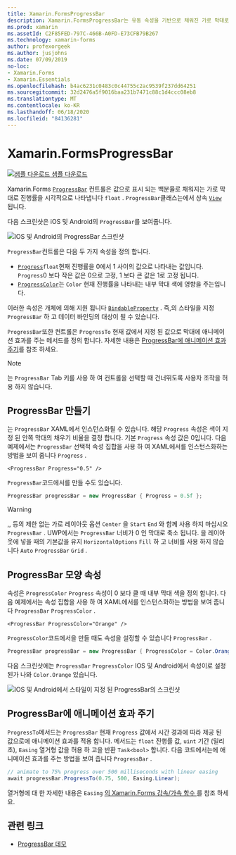 ```yaml
---
title: Xamarin.FormsProgressBar
description: Xamarin.FormsProgressBar는 유동 속성을 기반으로 채워진 가로 막대로 진행률을 시각적으로 나타내는 컨트롤입니다.
ms.prod: xamarin
ms.assetId: C2F85FED-797C-466B-A0FD-E73CFB79B267
ms.technology: xamarin-forms
author: profexorgeek
ms.author: jusjohns
ms.date: 07/09/2019
no-loc:
- Xamarin.Forms
- Xamarin.Essentials
ms.openlocfilehash: b4ac6231c0483c0c44755c2ac9539f237dd64251
ms.sourcegitcommit: 32d2476a5f9016baa231b7471c88c1d4ccc08eb8
ms.translationtype: MT
ms.contentlocale: ko-KR
ms.lasthandoff: 06/18/2020
ms.locfileid: "84136281"
---
```

# <a name="xamarinforms-progressbar"></a>Xamarin.FormsProgressBar
[![샘플 다운로드](~/media/shared/download.png) 샘플 다운로드](https://docs.microsoft.com/samples/xamarin/xamarin-forms-samples/userinterface-progressbardemos/)

Xamarin.Forms [`ProgressBar`](xref:Xamarin.Forms.ProgressBar) 컨트롤은 값으로 표시 되는 백분율로 채워지는 가로 막대로 진행률을 시각적으로 나타냅니다 `float` . `ProgressBar`클래스는에서 상속 [`View`](xref:Xamarin.Forms.View) 됩니다.

다음 스크린샷은 iOS 및 Android의 `ProgressBar`를 보여줍니다.

![IOS 및 Android의 ProgressBar 스크린샷](progressbar-images/progressbars-default.png "IOS 및 Android의 ProgressBar")

`ProgressBar`컨트롤은 다음 두 가지 속성을 정의 합니다.

* [`Progress`](xref:Xamarin.Forms.ProgressBar.Progress)`float`현재 진행률을 0에서 1 사이의 값으로 나타내는 값입니다. `Progress`0 보다 작은 값은 0으로 고정, 1 보다 큰 값은 1로 고정 됩니다.
* [`ProgressColor`](xref:Xamarin.Forms.ProgressBar.ProgressColor)는 `Color` 현재 진행률을 나타내는 내부 막대 색에 영향을 주는입니다.

이러한 속성은 개체에 의해 지원 됩니다 [`BindableProperty`](xref:Xamarin.Forms.BindableProperty) . 즉,의 스타일을 지정 `ProgressBar` 하 고 데이터 바인딩의 대상이 될 수 있습니다.

`ProgressBar`또한 컨트롤은 `ProgressTo` 현재 값에서 지정 된 값으로 막대에 애니메이션 효과를 주는 메서드를 정의 합니다. 자세한 내용은 [ProgressBar에 애니메이션 효과 주기](#animate-a-progressbar)를 참조 하세요.

> [!NOTE]
> 는 `ProgressBar` Tab 키를 사용 하 여 컨트롤을 선택할 때 건너뛰도록 사용자 조작을 허용 하지 않습니다.

## <a name="create-a-progressbar"></a>ProgressBar 만들기

는 `ProgressBar` XAML에서 인스턴스화될 수 있습니다. 해당 `Progress` 속성은 색이 지정 된 안쪽 막대의 채우기 비율을 결정 합니다. 기본 `Progress` 속성 값은 0입니다. 다음 예제에서는 `ProgressBar` 선택적 속성 집합을 사용 하 여 XAML에서를 인스턴스화하는 방법을 보여 줍니다 `Progress` .

```xaml
<ProgressBar Progress="0.5" />
```

`ProgressBar`코드에서를 만들 수도 있습니다.

```csharp
ProgressBar progressBar = new ProgressBar { Progress = 0.5f };
```

> [!WARNING]
> ,, 등의 제한 없는 가로 레이아웃 옵션 `Center` 을 `Start` `End` 와 함께 사용 하지 마십시오 `ProgressBar` . UWP에서는 `ProgressBar` 너비가 0 인 막대로 축소 됩니다. 을 레이아웃에 넣을 때의 기본값을 유지 `HorizontalOptions` `Fill` 하 고 너비를 사용 하지 않습니다 `Auto` `ProgressBar` `Grid` .

## <a name="progressbar-appearance-properties"></a>ProgressBar 모양 속성

속성은 `ProgressColor` `Progress` 속성이 0 보다 클 때 내부 막대 색을 정의 합니다. 다음 예제에서는 속성 집합을 사용 하 여 XAML에서를 인스턴스화하는 방법을 보여 줍니다 `ProgressBar` `ProgressColor` .

```xaml
<ProgressBar ProgressColor="Orange" />
```

`ProgressColor`코드에서을 만들 때도 속성을 설정할 수 있습니다 `ProgressBar` .

```csharp
ProgressBar progressBar = new ProgressBar { ProgressColor = Color.Orange };
```

다음 스크린샷에는 `ProgressBar` `ProgressColor` IOS 및 Android에서 속성이로 설정 된가 나와 `Color.Orange` 있습니다.

![IOS 및 Android에서 스타일이 지정 된 ProgressBar의 스크린샷](progressbar-images/progressbars-styled.png "IOS 및 Android의 스타일이 지정 된 ProgressBar")

## <a name="animate-a-progressbar"></a>ProgressBar에 애니메이션 효과 주기

`ProgressTo`메서드는 `ProgressBar` 현재 `Progress` 값에서 시간 경과에 따라 제공 된 값으로에 애니메이션 효과를 적용 합니다. 메서드는 `float` 진행률 값, `uint` 기간 (밀리초), `Easing` 열거형 값을 허용 하 고을 반환 `Task<bool>` 합니다. 다음 코드에서는에 애니메이션 효과를 주는 방법을 보여 줍니다 `ProgressBar` .

```csharp
// animate to 75% progress over 500 milliseconds with linear easing
await progressBar.ProgressTo(0.75, 500, Easing.Linear);
```

열거형에 대 한 자세한 내용은 `Easing` [의 Xamarin.Forms 감속/가속 함수 ](~/xamarin-forms/user-interface/animation/easing.md)를 참조 하세요.

## <a name="related-links"></a>관련 링크

* [ProgressBar 데모](https://docs.microsoft.com/samples/xamarin/xamarin-forms-samples/userinterface-progressbardemos/)
